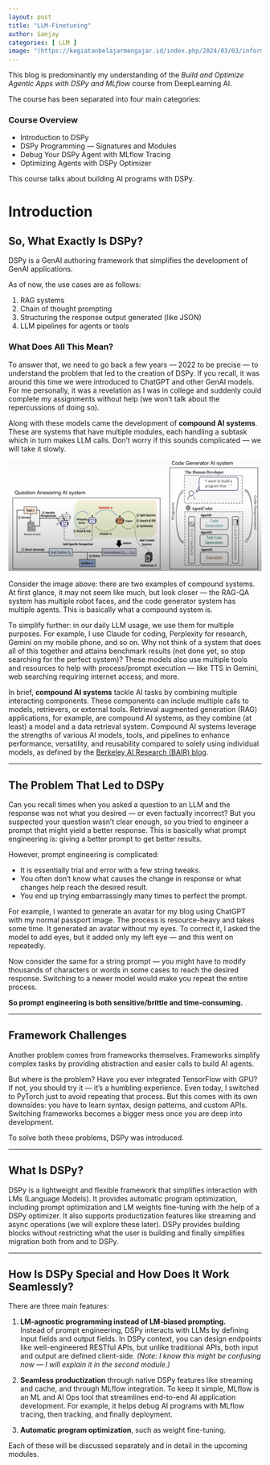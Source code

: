 ```yaml
---
layout: post
title: "LLM-Finetuning"
author: Sanjay
categories: [ LLM ]
image: "(https://kegiatanbelajarmengajar.id/index.php/2024/03/03/informatics-and-generic-skills-in-high-school-computer-science-class/)"
---
```


This blog is predominantly my understanding of the *Build and Optimize Agentic Apps with DSPy and MLflow* course from DeepLearning AI.

The course has been separated into four main categories:

### Course Overview

- Introduction to DSPy  
- DSPy Programming — Signatures and Modules  
- Debug Your DSPy Agent with MLflow Tracing  
- Optimizing Agents with DSPy Optimizer  

This course talks about building AI programs with DSPy.

# Introduction

## So, What Exactly Is DSPy?

DSPy is a GenAI authoring framework that simplifies the development of GenAI applications.

As of now, the use cases are as follows:

1. RAG systems  
2. Chain of thought prompting  
3. Structuring the response output generated (like JSON)  
4. LLM pipelines for agents or tools  

### What Does All This Mean?

To answer that, we need to go back a few years — 2022 to be precise — to understand the problem that led to the creation of DSPy. If you recall, it was around this time we were introduced to ChatGPT and other GenAI models. For me personally, it was a revelation as I was in college and suddenly could complete my assignments without help (we won’t talk about the repercussions of doing so).

Along with these models came the development of **compound AI systems**. These are systems that have multiple modules, each handling a subtask which in turn makes LLM calls. Don’t worry if this sounds complicated — we will take it slowly.

![Compound Systems](assets/images/compoundsystems.png)

Consider the image above: there are two examples of compound systems. At first glance, it may not seem like much, but look closer — the RAG-QA system has multiple robot faces, and the code generator system has multiple agents. This is basically what a compound system is.

To simplify further: in our daily LLM usage, we use them for multiple purposes. For example, I use Claude for coding, Perplexity for research, Gemini on my mobile phone, and so on. Why not think of a system that does all of this together and attains benchmark results (not done yet, so stop searching for the perfect system)? These models also use multiple tools and resources to help with process/prompt execution — like TTS in Gemini, web searching requiring internet access, and more.

In brief, **compound AI systems** tackle AI tasks by combining multiple interacting components. These components can include multiple calls to models, retrievers, or external tools. Retrieval augmented generation (RAG) applications, for example, are compound AI systems, as they combine (at least) a model and a data retrieval system. Compound AI systems leverage the strengths of various AI models, tools, and pipelines to enhance performance, versatility, and reusability compared to solely using individual models, as defined by the [Berkeley AI Research (BAIR) blog](https://bair.berkeley.edu/blog/2024/02/18/compound-ai-systems/).

---

## The Problem That Led to DSPy

Can you recall times when you asked a question to an LLM and the response was not what you desired — or even factually incorrect? But you suspected your question wasn’t clear enough, so you tried to engineer a prompt that might yield a better response. This is basically what prompt engineering is: giving a better prompt to get better results.

However, prompt engineering is complicated:

- It is essentially trial and error with a few string tweaks.  
- You often don’t know what causes the change in response or what changes help reach the desired result.  
- You end up trying embarrassingly many times to perfect the prompt.

For example, I wanted to generate an avatar for my blog using ChatGPT with my normal passport image. The process is resource-heavy and takes some time. It generated an avatar without my eyes. To correct it, I asked the model to add eyes, but it added only my left eye — and this went on repeatedly.

Now consider the same for a string prompt — you might have to modify thousands of characters or words in some cases to reach the desired response. Switching to a newer model would make you repeat the entire process.

**So prompt engineering is both sensitive/brittle and time-consuming.**

---

## Framework Challenges

Another problem comes from frameworks themselves. Frameworks simplify complex tasks by providing abstraction and easier calls to build AI agents.

But where is the problem? Have you ever integrated TensorFlow with GPU? If not, you should try it — it’s a humbling experience. Even today, I switched to PyTorch just to avoid repeating that process. But this comes with its own downsides: you have to learn syntax, design patterns, and custom APIs. Switching frameworks becomes a bigger mess once you are deep into development.

To solve both these problems, DSPy was introduced.

---

## What Is DSPy?

DSPy is a lightweight and flexible framework that simplifies interaction with LMs (Language Models). It provides automatic program optimization, including prompt optimization and LM weights fine-tuning with the help of a DSPy optimizer. It also supports productization features like streaming and async operations (we will explore these later). DSPy provides building blocks without restricting what the user is building and finally simplifies migration both from and to DSPy.

---

## How Is DSPy Special and How Does It Work Seamlessly?

There are three main features:

1. **LM-agnostic programming instead of LM-biased prompting.**  
   Instead of prompt engineering, DSPy interacts with LLMs by defining input fields and output fields. In DSPy context, you can design endpoints like well-engineered RESTful APIs, but unlike traditional APIs, both input and output are defined client-side. *(Note: I know this might be confusing now — I will explain it in the second module.)*

2. **Seamless productization** through native DSPy features like streaming and cache, and through MLflow integration. To keep it simple, MLflow is an ML and AI Ops tool that streamlines end-to-end AI application development. For example, it helps debug AI programs with MLflow tracing, then tracking, and finally deployment.

3. **Automatic program optimization**, such as weight fine-tuning.

Each of these will be discussed separately and in detail in the upcoming modules.
